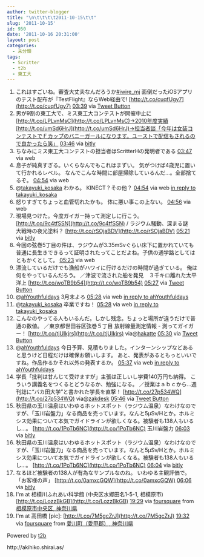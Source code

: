 ```yaml
---
author: twitter-blogger
title: "\n\t\t\t\t2011-10-15\t\t"
slug: '2011-10-15'
id: 950
date: '2011-10-16 20:31:00'
layout: post
categories:
  - 未分類
tags:
  - Scritter
  - t2b
  - 東工大
---
```


<div xmlns:georss="http://www.georss.org/georss">

1.  <span><span>これはすごいね。審査大丈夫なんだろうか[#iwire_mj](http://twitter.com/search?q=%23iwire_mj "#iwire_mj") 面倒だったiOSアプリのテスト配布が『TestFlight』ならWeb経由で! [http://t.co/cuqfUgy7](http://t.co/cuqfUgy7)</span> <span>[<span>03:39</span>](http://twitter.com/o_ob/status/125219312200974336) <span>via [Tweet Button](http://twitter.com/tweetbutton)</span></span></span>
2.  <span><span>男が9割の東工大で、ミス東工大コンテストが開催中止に [http://t.co/LPLvnMsC](http://t.co/LPLvnMsC)→2010年度実績 [http://t.co/umSd6HrJ](http://t.co/umSd6HrJ)→担当者談「今年は女装コンテストでＦカップのバニーガールになります。ユーストで配信もされるので良かったら笑」</span> <span>[<span>03:46</span>](http://twitter.com/o_ob/status/125221069647917058) <span>via [bitly](http://bit.ly)</span></span></span>
3.  <span><span>ちなみにミス東工大コンテストの担当者はScritterHの発明者である</span> <span>[<span>03:47</span>](http://twitter.com/o_ob/status/125221256139243521) <span>via web</span></span></span>
4.  <span><span>息子が純真すぎる。いくらなんでもこれはまずい。 気がつけば4歳児に置いて行かれるレベル。 なんでこんな時間に部屋掃除しているんだ…。全部捨てるぞ。</span> <span>[<span>04:54</span>](http://twitter.com/o_ob/status/125238096773132288) <span>via web</span></span></span>
5.  <span><span>@[takayuki_kosaka](http://twitter.com/takayuki_kosaka "takayuki_kosaka") わかる。 KINECT？その他？</span> <span>[<span>04:54</span>](http://twitter.com/o_ob/status/125238227358580736) <span>via web</span> [in reply to takayuki_kosaka](http://twitter.com/takayuki_kosaka/status/125235353849311233)</span></span>
6.  <span><span>怒りすぎてちょっと血管切れたかも。 体に悪い事この上ない。</span> <span>[<span>04:56</span>](http://twitter.com/o_ob/status/125238743576756225) <span>via web</span></span></span>
7.  <span><span>現場見つけた。今度ガイガー持って測定しに行こう。 [http://t.co/9c4tfSSN](http://t.co/9c4tfSSN) / ラジウム騒動、深まる謎　大戦時の夜光塗料？ [http://t.co/rSOjaBDV](http://t.co/rSOjaBDV)</span> <span>[<span>05:21</span>](http://twitter.com/o_ob/status/125244798658560000) <span>via [bitly](http://bit.ly)</span></span></span>
8.  <span><span>今回の弦巻5丁目の件は、ラジウムが3.35mSvぐらい床下に置かれていても普通に長生きできるって証明されたってことだよね。子供の通学路としてはともかくとして。</span> <span>[<span>05:23</span>](http://twitter.com/o_ob/status/125245546125459456) <span>via web</span></span></span>
9.  <span><span>漂流しているだけでも漁船がハワイに行けるだけの時間が過ぎている。 俺は何をやっているんだろう。 ／津波で流された船を発見　３千キロ離れた太平洋上 [http://t.co/woTB9b54](http://t.co/woTB9b54)</span> <span>[<span>05:27</span>](http://twitter.com/o_ob/status/125246346050547712) <span>via [Tweet Button](http://twitter.com/tweetbutton)</span></span></span>
10.  <span><span>@[ahYouthfuldays](http://twitter.com/ahYouthfuldays "ahYouthfuldays") 3月末よろ</span> <span>[<span>05:28</span>](http://twitter.com/o_ob/status/125246583112597504) <span>via web</span> [in reply to ahYouthfuldays](http://twitter.com/ahYouthfuldays/status/125246380418670592)</span></span>
11.  <span><span>@[takayuki_kosaka](http://twitter.com/takayuki_kosaka "takayuki_kosaka") 卒業ですね！</span> <span>[<span>05:28</span>](http://twitter.com/o_ob/status/125246653048430592) <span>via web</span> [in reply to takayuki_kosaka](http://twitter.com/takayuki_kosaka/status/125242804069871616)</span></span>
12.  <span><span>こんなのやってる人もいるんだ。しかし残念。ちょっと場所が違うだけで普通の数値。 ／東京都世田谷区弦巻５丁目 放射線量測定情報 - 測ってガイガー！ [http://t.co/tjUIkjrs](http://t.co/tjUIkjrs) via@[hakatte](http://twitter.com/hakatte "hakatte")</span> <span>[<span>05:30</span>](http://twitter.com/o_ob/status/125247073649033217) <span>via [Tweet Button](http://twitter.com/tweetbutton)</span></span></span>
13.  <span><span>@[ahYouthfuldays](http://twitter.com/ahYouthfuldays "ahYouthfuldays") 今日予算、見積もりました。インターンシップなどあると思うけど日程だけは確保お願いします。 あと、発表があるともっといいですね。作品作るかそれ以外の発表するか。</span> <span>[<span>05:37</span>](http://twitter.com/o_ob/status/125248966341308418) <span>via web</span> [in reply to ahYouthfuldays](http://twitter.com/ahYouthfuldays/status/125247242318786560)</span></span>
14.  <span><span>学長「批判は甘んじて受けますが」主張は正しいし学費140万円も納得。 こういう講義名をつくるとどうなるか、勉強になる。 ／授業はａｂｃから…週刊誌に“バカ田大学”と書かれた学長を直撃！ [http://t.co/27p534WQ](http://t.co/27p534WQ) via@[zakdesk](http://twitter.com/zakdesk "zakdesk")</span> <span>[<span>05:46</span>](http://twitter.com/o_ob/status/125251319933054976) <span>via [Tweet Button](http://twitter.com/tweetbutton)</span></span></span>
15.  <span><span>秋田県の玉川温泉はいわゆるホットスポット（ラジウム温泉）なわけなのですが、「玉川岩盤力」なる商品を売っています。なんと5μSv/Hとか。ホルミシス効果について本気でガイドラインが欲しくなる。被験者も138人もいるし…。 [http://t.co/1PoTb6NC](http://t.co/1PoTb6NC) 玉川岩盤力</span> <span>[<span>06:03</span>](http://twitter.com/o_ob/status/125255598513205248) <span>via [bitly](http://bit.ly)</span></span></span>
16.  <span><span>秋田県の玉川温泉はいわゆるホットスポット（ラジウム温泉）なわけなのですが、「玉川岩盤力」なる商品を売っています。なんと5μSv/Hとか。ホルミシス効果について本気でガイドラインが欲しくなる。被験者も138人もいるし…。 [http://t.co/1PoTb6NC](http://t.co/1PoTb6NC)</span> <span>[<span>06:04</span>](http://twitter.com/o_ob/status/125255669493415939) <span>via [bitly](http://bit.ly)</span></span></span>
17.  <span><span>なるほど被験者の138人が有為なサンプルなのね。 いわゆる主観評価で。 「お客様の声」 [http://t.co/0amxcGQW](http://t.co/0amxcGQW)</span> <span>[<span>06:06</span>](http://twitter.com/o_ob/status/125256268611977216) <span>via [bitly](http://bit.ly)</span></span></span>
18.  <span><span>I'm at 相模川ふれあい科学館 (中央区水郷田名1-5-1, 相模原市) [http://t.co/LozzBkGB](http://t.co/LozzBkGB)</span> <span>[<span>19:29</span>](http://twitter.com/o_ob/status/125458208323141632) <span>via [foursquare](http://foursquare.com)</span> from [相模原市中央区, 神奈川県<span></span>](http://maps.google.com/maps?q=35.54740801,139.32890296)</span></span>
19.  <span><span>I'm at 高田橋 [pic]: [http://t.co/7M5gcZrJ](http://t.co/7M5gcZrJ)</span> <span>[<span>19:32</span>](http://twitter.com/o_ob/status/125459196618604544) <span>via [foursquare](http://foursquare.com)</span> from [愛川町（愛甲郡）, 神奈川県<span></span>](http://maps.google.com/maps?q=35.54043295,139.32962179)</span></span>

</div>

Powered by [t2b](http://t2b.utilz.jp/)

<div>http://akihiko.shirai.as/</div>